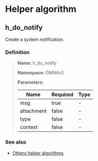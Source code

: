 # Helper algorithm

## h_do_notify

Create a system notification.
    
### Definition

> **Name:** h_do_notify
> 
> **Namespace:** OMNAv2
>
> **Parameters:**
> 
> | Name | Required | Type |
> | --- | --- | --- |
> | msg | true | - |
> | attachment | false | - |
> | type | false | - |
> | context | false | - |

### See also
* [Others helper algorithms](overview?id=h_do_notify)